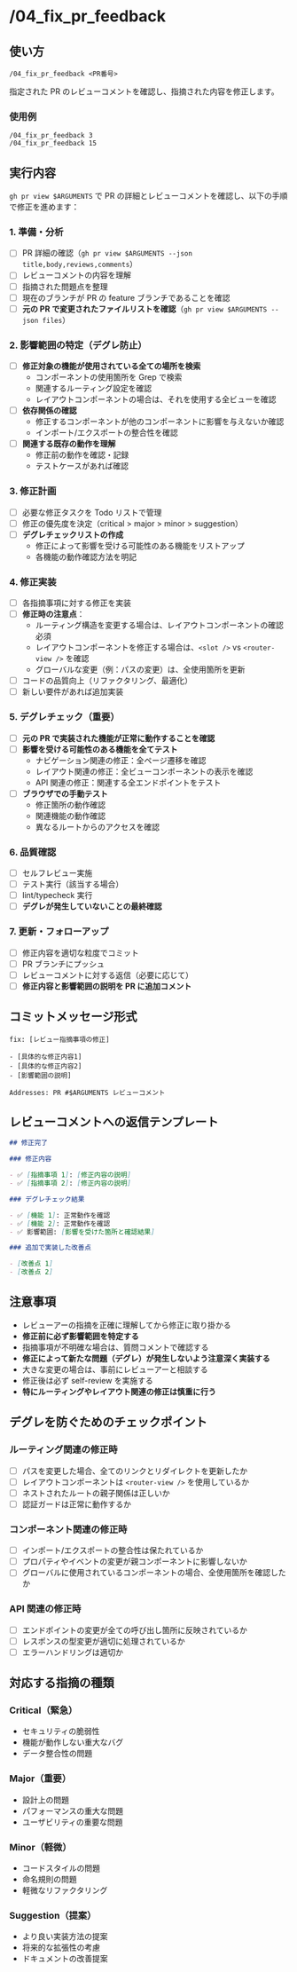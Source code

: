 # /04_fix_pr_feedback

## 使い方

```
/04_fix_pr_feedback <PR番号>
```

指定された PR のレビューコメントを確認し、指摘された内容を修正します。

### 使用例

```
/04_fix_pr_feedback 3
/04_fix_pr_feedback 15
```

## 実行内容

`gh pr view $ARGUMENTS` で PR の詳細とレビューコメントを確認し、以下の手順で修正を進めます：

### 1. 準備・分析

- [ ] PR 詳細の確認（`gh pr view $ARGUMENTS --json title,body,reviews,comments`）
- [ ] レビューコメントの内容を理解
- [ ] 指摘された問題点を整理
- [ ] 現在のブランチが PR の feature ブランチであることを確認
- [ ] **元の PR で変更されたファイルリストを確認**（`gh pr view $ARGUMENTS --json files`）

### 2. 影響範囲の特定（デグレ防止）

- [ ] **修正対象の機能が使用されている全ての場所を検索**
  - コンポーネントの使用箇所を Grep で検索
  - 関連するルーティング設定を確認
  - レイアウトコンポーネントの場合は、それを使用する全ビューを確認
- [ ] **依存関係の確認**
  - 修正するコンポーネントが他のコンポーネントに影響を与えないか確認
  - インポート/エクスポートの整合性を確認
- [ ] **関連する既存の動作を理解**
  - 修正前の動作を確認・記録
  - テストケースがあれば確認

### 3. 修正計画

- [ ] 必要な修正タスクを Todo リストで管理
- [ ] 修正の優先度を決定（critical > major > minor > suggestion）
- [ ] **デグレチェックリストの作成**
  - 修正によって影響を受ける可能性のある機能をリストアップ
  - 各機能の動作確認方法を明記

### 4. 修正実装

- [ ] 各指摘事項に対する修正を実装
- [ ] **修正時の注意点**：
  - ルーティング構造を変更する場合は、レイアウトコンポーネントの確認必須
  - レイアウトコンポーネントを修正する場合は、`<slot />` vs `<router-view />` を確認
  - グローバルな変更（例：パスの変更）は、全使用箇所を更新
- [ ] コードの品質向上（リファクタリング、最適化）
- [ ] 新しい要件があれば追加実装

### 5. デグレチェック（重要）

- [ ] **元の PR で実装された機能が正常に動作することを確認**
- [ ] **影響を受ける可能性のある機能を全てテスト**
  - ナビゲーション関連の修正：全ページ遷移を確認
  - レイアウト関連の修正：全ビューコンポーネントの表示を確認
  - API 関連の修正：関連する全エンドポイントをテスト
- [ ] **ブラウザでの手動テスト**
  - 修正箇所の動作確認
  - 関連機能の動作確認
  - 異なるルートからのアクセスを確認

### 6. 品質確認

- [ ] セルフレビュー実施
- [ ] テスト実行（該当する場合）
- [ ] lint/typecheck 実行
- [ ] **デグレが発生していないことの最終確認**

### 7. 更新・フォローアップ

- [ ] 修正内容を適切な粒度でコミット
- [ ] PR ブランチにプッシュ
- [ ] レビューコメントに対する返信（必要に応じて）
- [ ] **修正内容と影響範囲の説明を PR に追加コメント**

## コミットメッセージ形式

```
fix: [レビュー指摘事項の修正]

- [具体的な修正内容1]
- [具体的な修正内容2]
- [影響範囲の説明]

Addresses: PR #$ARGUMENTS レビューコメント
```

## レビューコメントへの返信テンプレート

```markdown
## 修正完了

### 修正内容

- ✅ [指摘事項 1]: [修正内容の説明]
- ✅ [指摘事項 2]: [修正内容の説明]

### デグレチェック結果

- ✅ [機能 1]: 正常動作を確認
- ✅ [機能 2]: 正常動作を確認
- ✅ 影響範囲: [影響を受けた箇所と確認結果]

### 追加で実装した改善点

- [改善点 1]
- [改善点 2]
```

## 注意事項

- レビューアーの指摘を正確に理解してから修正に取り掛かる
- **修正前に必ず影響範囲を特定する**
- 指摘事項が不明確な場合は、質問コメントで確認する
- **修正によって新たな問題（デグレ）が発生しないよう注意深く実装する**
- 大きな変更の場合は、事前にレビューアーと相談する
- 修正後は必ず self-review を実施する
- **特にルーティングやレイアウト関連の修正は慎重に行う**

## デグレを防ぐためのチェックポイント

### ルーティング関連の修正時

- [ ] パスを変更した場合、全てのリンクとリダイレクトを更新したか
- [ ] レイアウトコンポーネントは `<router-view />` を使用しているか
- [ ] ネストされたルートの親子関係は正しいか
- [ ] 認証ガードは正常に動作するか

### コンポーネント関連の修正時

- [ ] インポート/エクスポートの整合性は保たれているか
- [ ] プロパティやイベントの変更が親コンポーネントに影響しないか
- [ ] グローバルに使用されているコンポーネントの場合、全使用箇所を確認したか

### API 関連の修正時

- [ ] エンドポイントの変更が全ての呼び出し箇所に反映されているか
- [ ] レスポンスの型変更が適切に処理されているか
- [ ] エラーハンドリングは適切か

## 対応する指摘の種類

### Critical（緊急）

- セキュリティの脆弱性
- 機能が動作しない重大なバグ
- データ整合性の問題

### Major（重要）

- 設計上の問題
- パフォーマンスの重大な問題
- ユーザビリティの重要な問題

### Minor（軽微）

- コードスタイルの問題
- 命名規則の問題
- 軽微なリファクタリング

### Suggestion（提案）

- より良い実装方法の提案
- 将来的な拡張性の考慮
- ドキュメントの改善提案
